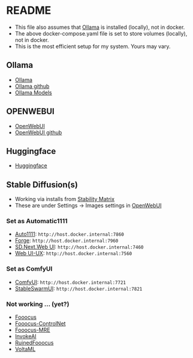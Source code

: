 # README
* This file also assumes that [Ollama](https://ollama.com/) is installed (locally), not in docker.
* The above docker-compose.yaml file is set to store volumes (locally), not in docker.
* This is the most efficient setup for my system. Yours may vary.

## Ollama
* [Ollama](https://ollama.com/)
* [Ollama github](https://github.com/ollama/ollama)
* [Ollama Models](https://ollama.com/library?sort=newest)
## OPENWEBUI 
* [OpenWebUI](https://openwebui.com/)
* [OpenWebUI github](https://github.com/open-webui/open-webui)
## Huggingface
* [Huggingface](https://huggingface.co/)
## Stable Diffusion(s)
* Working via installs from [Stability Matrix](https://github.com/LykosAI/StabilityMatrix)
* These are under Settings -> Images settings in [OpenWebUI](https://openwebui.com/)
### Set as Automatic1111
* [Auto1111](https://github.com/AUTOMATIC1111/stable-diffusion-webui): ```http://host.docker.internal:7860```
* [Forge](https://github.com/lllyasviel/stable-diffusion-webui-forge): ```http://host.docker.internal:7960```
* [SD.Next.Web UI](https://github.com/vladmandic/automatic): ```http://host.docker.internal:7460```
* [Web UI-UX](https://github.com/anapnoe/stable-diffusion-webui-ux): ```http://host.docker.internal:7560```
### Set as ComfyUI
* [ComfyUI](https://github.com/comfyanonymous/ComfyUI): ```http://host.docker.internal:7721```
* [StableSwarmUI](https://github.com/Stability-AI/StableSwarmUI): ```http://host.docker.internal:7821```
### Not working ... (yet?)
* [Fooocus](https://github.com/lllyasviel/Fooocus)
* [Fooocus-ControlNet](https://github.com/fenneishi/Fooocus-ControlNet-SDXL)
* [Fooocus-MRE](https://github.com/MoonRide303/Fooocus-MRE)
* [InvokeAI](https://github.com/invoke-ai)
* [RuinedFooocus](https://github.com/runew0lf/RuinedFooocus)
* [VoltaML](https://github.com/VoltaML/voltaML-fast-stable-diffusion)
